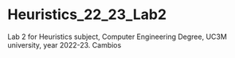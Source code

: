 # Heuristics_22_23_Lab2
Lab 2 for Heuristics subject, Computer Engineering Degree, UC3M university, year 2022-23. Cambios
